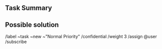## Task Summary
<!--- Provide a general summary for the task -->

## Possible solution 
<!--- Not obligatory, quick brainstorm for possible implementation/sollution -->

/label ~task ~new ~"Normal Priority"
/confidential 
/weight 3 
/assign @user 
/subscribe 
